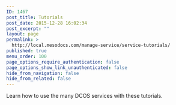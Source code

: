 ```yaml
---
ID: 1467
post_title: Tutorials
post_date: 2015-12-28 16:02:34
post_excerpt: ""
layout: page
permalink: >
  http://local.mesodocs.com/manage-service/service-tutorials/
published: true
menu_order: 100
page_options_require_authentication: false
page_options_show_link_unauthenticated: false
hide_from_navigation: false
hide_from_related: false
---
```

Learn how to use the many DCOS services with these tutorials.